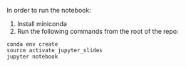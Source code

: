 In order to run the notebook:
1. Install miniconda
2. Run the following commands from the root of the repo:
```
conda env create
source activate jupyter_slides
jupyter notebook
```
